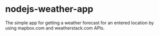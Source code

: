# nodejs-weather-app
The simple app for getting a weather forecast for an entered location by using mapbox.com and weatherstack.com APIs.
